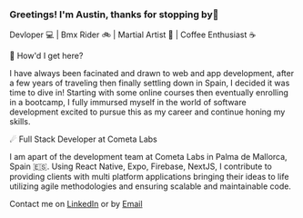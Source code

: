 ### Greetings! I'm Austin, thanks for stopping by👋

Devloper 💻 | Bmx Rider 🚲 | Martial Artist 🥋 | Coffee Enthusiast ☕ 

🤔 How'd I get here? 

I have always been facinated and drawn to web and app development, after a few years of traveling then finally settling down in Spain, I decided it was time to dive in! Starting with some online courses then eventually enrolling in a bootcamp, I fully immursed myself in the world of software development excited to pursue this as my career and continue honing my skills.

☄ Full Stack Developer at Cometa Labs

I am apart of the development team at Cometa Labs in Palma de Mallorca, Spain 🇪🇸. Using React Native, Expo, Firebase, NextJS, I contribute to providing clients with multi platform applications bringing their ideas to life utilizing agile methodologies and ensuring scalable and maintainable code. 

Contact me on [LinkedIn](https://www.linkedin.com/in/austin-mazur/) or by [Email](mailto:mazuraustin1@gmail.com?subject=[GitHub]%20Inquiry)
<!--
**austinmazur1/austinmazur1** is a ✨ _special_ ✨ repository because its `README.md` (this file) appears on your GitHub profile.

Here are some ideas to get you started:

- 🔭 I’m currently working on ...
- 🌱 I’m currently learning ...
- 👯 I’m looking to collaborate on ...
- 🤔 I’m looking for help with ...
- 💬 Ask me about ...
- 📫 How to reach me: ...
- 😄 Pronouns: ...
- ⚡ Fun fact: ...
-->

